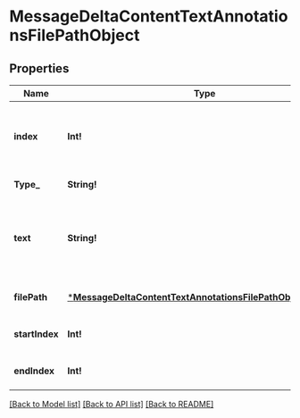 # MessageDeltaContentTextAnnotationsFilePathObject

## Properties
Name | Type | Description | Notes
------------ | ------------- | ------------- | -------------
**index** | **Int!** | The index of the annotation in the text content part. | [default to null]
**Type_** | **String!** | Always &#x60;file_path&#x60;. | [default to null]
**text** | **String!** | The text in the message content that needs to be replaced. | [optional] [default to null]
**filePath** | [***MessageDeltaContentTextAnnotationsFilePathObjectFilePath**](MessageDeltaContentTextAnnotationsFilePathObject_file_path.md) |  | [optional] [default to null]
**startIndex** | **Int!** |  | [optional] [default to null]
**endIndex** | **Int!** |  | [optional] [default to null]

[[Back to Model list]](../README.md#documentation-for-models) [[Back to API list]](../README.md#documentation-for-api-endpoints) [[Back to README]](../README.md)


